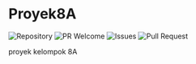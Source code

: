 # Proyek8A
![Repository](https://img.shields.io/badge/github-quotes-brightgreen?logo=github&style=flat)
![PR Welcome](https://img.shields.io/badge/PRs-welcome-brightgreen)
![Issues](https://img.shields.io/github/issues/IlhamSetiawan/Proyek8A)
![Pull Request](https://img.shields.io/github/issues-pr/IlhamSetiawan/Proyek8A)

proyek kelompok 8A 
